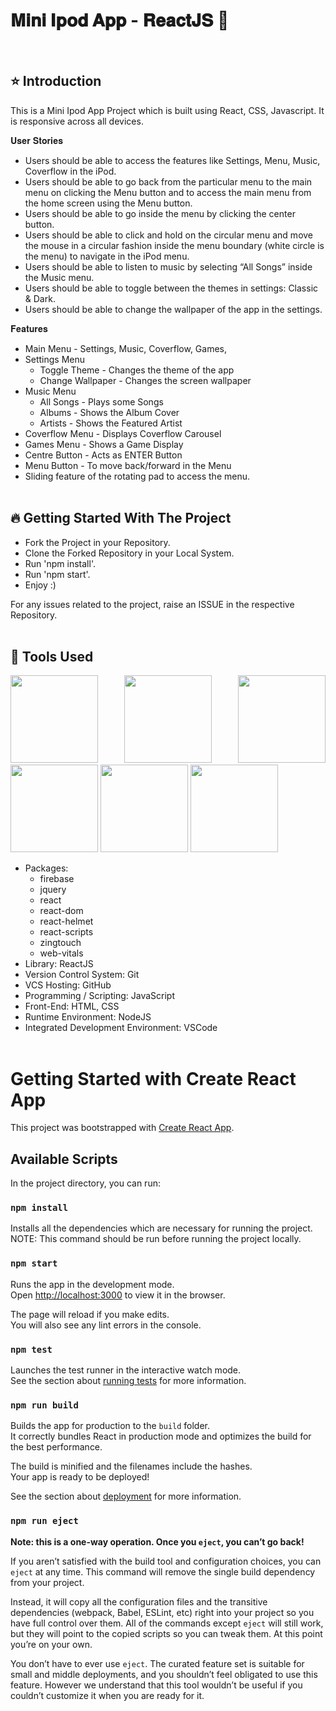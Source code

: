# 𝐌𝐢𝐧𝐢 𝐈𝐩𝐨𝐝 𝐀𝐩𝐩 - 𝐑𝐞𝐚𝐜𝐭𝐉𝐒 🚀
 
<br/>


## ⭐ Introduction

This is a Mini Ipod App Project which is built using React, CSS, Javascript. It is responsive across all devices.

𝐔𝐬𝐞𝐫 𝐒𝐭𝐨𝐫𝐢𝐞𝐬

-  Users should be able to access the features like Settings, Menu, Music, Coverflow in the iPod.
-  Users should be able to go back from the particular menu to the main menu on clicking the Menu button and to access the main menu from the home screen using the Menu button.
-  Users should be able to go inside the menu by clicking the center button.
-  Users should be able to click and hold on the circular menu and move the mouse in a circular fashion inside the menu boundary (white circle is the menu) to navigate in the iPod menu.
-  Users should be able to listen to music by selecting “All Songs” inside the Music menu.
-  Users should be able to toggle between the themes in settings: Classic & Dark.
-  Users should be able to change the wallpaper of the app in the settings.

𝐅𝐞𝐚𝐭𝐮𝐫𝐞𝐬

-  Main Menu - Settings, Music, Coverflow, Games,
-  Settings Menu
   -  Toggle Theme - Changes the theme of the app
   -  Change Wallpaper - Changes the screen wallpaper
-  Music Menu
   -  All Songs - Plays some Songs
   -  Albums - Shows the Album Cover
   -  Artists - Shows the Featured Artist
-  Coverflow Menu - Displays Coverflow Carousel
-  Games Menu - Shows a Game Display
-  Centre Button - Acts as ENTER Button
-  Menu Button - To move back/forward in the Menu
-  Sliding feature of the rotating pad to access the menu.
   <br/>
   <br/>

## 🔥 Getting Started With The Project

-  Fork the Project in your Repository.
-  Clone the Forked Repository in your Local System.
-  Run 'npm install'.
-  Run 'npm start'.
-  Enjoy :)

For any issues related to the project, raise an ISSUE in the respective Repository.
<br/>
<br/>

## 🔨 Tools Used

<p align="justify">
<img height="140" width="140" src="https://ik.imagekit.io/garbagevalue/garbage/tags/ReactJS_ne_91IZ6n.webp">
<img height="140" width="140" src="https://www.google.com/imgres?imgurl=https%3A%2F%2Fwww.loginradius.com%2Fblog%2Fstatic%2F6ee159acf6c294342ec04f86aede5d14%2F701ee%2FcoverImage.jpg&tbnid=2w9PkcORl9_B0M&vet=12ahUKEwiOlL_lrPD_AhVEnWMGHdllAq0QMygMegUIARD6AQ..i&imgrefurl=https%3A%2F%2Fwww.loginradius.com%2Fblog%2Fengineering%2Fnode-http-module-server%2F&docid=JE0IHF8OvFTOCM&w=800&h=533&q=nodejs&ved=2ahUKEwiOlL_lrPD_AhVEnWMGHdllAq0QMygMegUIARD6AQ">
<img height="140" width="140" src="https://www.w3.org/html/logo/downloads/HTML5_Logo_256.png">
<img height="140" width="140" src="https://logodix.com/logo/470309.png">
<img height="140" width="140" src="https://upload.wikimedia.org/wikipedia/commons/6/6a/JavaScript-logo.png">
<img height="140" width="140" src="https://code.visualstudio.com/assets/apple-touch-icon.png">
</p>

-  Packages:
   -  firebase
   -  jquery
   -  react
   -  react-dom
   -  react-helmet
   -  react-scripts
   -  zingtouch
   -  web-vitals
-  Library: ReactJS
-  Version Control System: Git
-  VCS Hosting: GitHub
-  Programming / Scripting: JavaScript
-  Front-End: HTML, CSS
-  Runtime Environment: NodeJS
-  Integrated Development Environment: VSCode
   <br/>
   <br/>

#

# Getting Started with Create React App

This project was bootstrapped with [Create React App](https://github.com/facebook/create-react-app).

## Available Scripts

In the project directory, you can run:

### `npm install`

Installs all the dependencies which are necessary for running the project.\
NOTE: This command should be run before running the project locally.

### `npm start`

Runs the app in the development mode.\
Open [http://localhost:3000](http://localhost:3000) to view it in the browser.

The page will reload if you make edits.\
You will also see any lint errors in the console.

### `npm test`

Launches the test runner in the interactive watch mode.\
See the section about [running tests](https://facebook.github.io/create-react-app/docs/running-tests) for more information.

### `npm run build`

Builds the app for production to the `build` folder.\
It correctly bundles React in production mode and optimizes the build for the best performance.

The build is minified and the filenames include the hashes.\
Your app is ready to be deployed!

See the section about [deployment](https://facebook.github.io/create-react-app/docs/deployment) for more information.

### `npm run eject`

**Note: this is a one-way operation. Once you `eject`, you can’t go back!**

If you aren’t satisfied with the build tool and configuration choices, you can `eject` at any time. This command will remove the single build dependency from your project.

Instead, it will copy all the configuration files and the transitive dependencies (webpack, Babel, ESLint, etc) right into your project so you have full control over them. All of the commands except `eject` will still work, but they will point to the copied scripts so you can tweak them. At this point you’re on your own.

You don’t have to ever use `eject`. The curated feature set is suitable for small and middle deployments, and you shouldn’t feel obligated to use this feature. However we understand that this tool wouldn’t be useful if you couldn’t customize it when you are ready for it.

